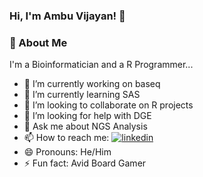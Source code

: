 ### Hi, I'm Ambu Vijayan! 👋
### 🚀 About Me
I'm a Bioinformatician and a R Programmer...

- 🔭 I’m currently working on baseq
- 🌱 I’m currently learning SAS
- 👯 I’m looking to collaborate on R projects
- 🤔 I’m looking for help with DGE
- 💬 Ask me about NGS Analysis
- 📫 How to reach me: [![linkedin](https://img.shields.io/badge/Linkedin-ambuvijayan-blue)](https://www.linkedin.com/in/ambuvijayan/)
- 😄 Pronouns: He/Him
- ⚡ Fun fact: Avid Board Gamer
